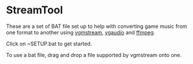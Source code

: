 # StreamTool

These are a set of BAT file set up to help with converting game music from one format to another using [vgmstream](https://github.com/kode54/vgmstream), [vgaudio](https://github.com/Thealexbarney/VGAudio) and [ffmpeg](https://github.com/FFmpeg/FFmpeg).

Click on ~SETUP.bat to get started.

To use a bat file, drag and drop a file supported by vgmstream onto one.